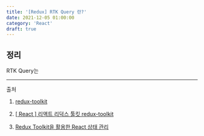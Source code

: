 ```yaml
---
title: '[Redux] RTK Query 란?'
date: 2021-12-05 01:00:00
category: 'React'
draft: true
---
```


## 정리

RTK Query는

---

출처

1. [redux-toolkit](https://kyounghwan01.github.io/blog/React/redux/redux-toolkit/#%E1%84%89%E1%85%A1%E1%84%8B%E1%85%AD%E1%86%BC%E1%84%92%E1%85%A1%E1%84%82%E1%85%B3%E1%86%AB-%E1%84%8B%E1%85%B5%E1%84%8B%E1%85%B2)

2. [[ React ] 리액트 리덕스 툴킷 redux-toolkit](https://mjn5027.tistory.com/36)

3. [Redux Toolkit을 활용한 React 상태 관리](https://blog.rhostem.com/posts/2020-03-04-redux-toolkits)
